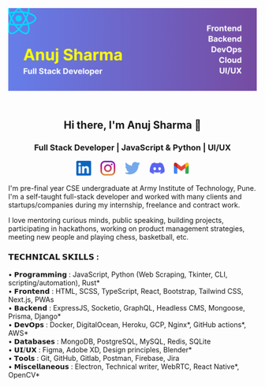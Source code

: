 <img src="https://raw.githubusercontent.com/theanujdev/theanujdev/master/assets/header.gif" alt="theanujdev header">

<h2 align="center"><br>Hi there, I'm Anuj Sharma 👋<br></h2>
<h3 align="center">Full Stack Developer | JavaScript & Python | UI/UX</h3>

<p align = "center">
<a href = "https://www.linkedin.com/in/theanujdev"><img src = "https://raw.githubusercontent.com/theanujdev/theanujdev/master/assets/linkedin-icon.svg" height = "30"></a>&nbsp&nbsp&nbsp&nbsp
<a href = "https://www.instagram.com/theanujdev"><img src = "https://raw.githubusercontent.com/theanujdev/theanujdev/master/assets/instagram.svg" height = "30"></a>&nbsp&nbsp&nbsp&nbsp
<a href = "https://twitter.com/theanujdev"><img src = "https://raw.githubusercontent.com/theanujdev/theanujdev/master/assets/twitter.svg" height = "30"></a>&nbsp&nbsp&nbsp&nbsp
<a href = "https://www.discord.com/users/775586612972093470"><img src = "https://raw.githubusercontent.com/theanujdev/theanujdev/master/assets/discord-icon.svg" height = "30"></a>&nbsp&nbsp&nbsp&nbsp
<a href = "mailto:theanujmail@gmail.com"><img src = "https://raw.githubusercontent.com/theanujdev/theanujdev/master/assets/google-gmail.svg" height = "30"></a>
</p>

I'm pre-final year CSE undergraduate at Army Institute of Technology, Pune. I'm a self-taught full-stack developer and worked with many clients and startups/companies during my internship, freelance and contract work.

I love mentoring curious minds, public speaking, building projects, participating in hackathons, working on product management strategies, meeting new people and playing chess, basketball, etc.

### 𝗧𝗘𝗖𝗛𝗡𝗜𝗖𝗔𝗟 𝗦𝗞𝗜𝗟𝗟𝗦 :

• 𝗣𝗿𝗼𝗴𝗿𝗮𝗺𝗺𝗶𝗻𝗴 : JavaScript, Python (Web Scraping, Tkinter, CLI, scripting/automation), Rust*  
• 𝗙𝗿𝗼𝗻𝘁𝗲𝗻𝗱 : HTML, SCSS, TypeScript, React, Bootstrap, Tailwind CSS, Next.js, PWAs  
• 𝗕𝗮𝗰𝗸𝗲𝗻𝗱 : ExpressJS, Socketio, GraphQL, Headless CMS, Mongoose, Prisma, Django*  
• 𝗗𝗲𝘃𝗢𝗽𝘀 : Docker, DigitalOcean, Heroku, GCP, Nginx*, GitHub actions*, AWS*  
• 𝗗𝗮𝘁𝗮𝗯𝗮𝘀𝗲𝘀 : MongoDB, PostgreSQL, MySQL, Redis, SQLite  
• 𝗨𝗜/𝗨𝗫 : Figma, Adobe XD, Design principles, Blender*  
• 𝗧𝗼𝗼𝗹𝘀 : Git, GitHub, Gitlab, Postman, Firebase, Jira  
• 𝗠𝗶𝘀𝗰𝗲𝗹𝗹𝗮𝗻𝗲𝗼𝘂𝘀 : Electron, Technical writer, WebRTC, React Native*, OpenCV*
